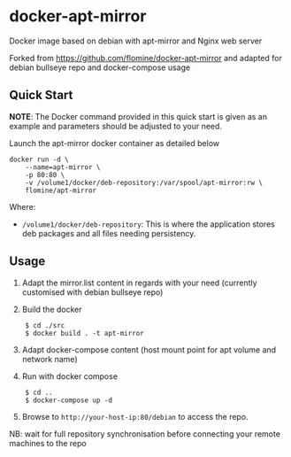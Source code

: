 # docker-apt-mirror
Docker image based on debian with apt-mirror and Nginx web server  

Forked from https://github.com/flomine/docker-apt-mirror and adapted for debian bullseye repo and docker-compose usage

## Quick Start

**NOTE**: The Docker command provided in this quick start is given as an example
and parameters should be adjusted to your need.

Launch the apt-mirror docker container as detailed below
```
docker run -d \
    --name=apt-mirror \
    -p 80:80 \
    -v /volume1/docker/deb-repository:/var/spool/apt-mirror:rw \
    flomine/apt-mirror
```

Where:
  - `/volume1/docker/deb-repository`: This is where the application stores deb packages and all files needing persistency.


## Usage

1. Adapt the mirror.list content in regards with your need (currently customised with debian bullseye repo)

2. Build the docker
```
    $ cd ./src
    $ docker build . -t apt-mirror
```

3. Adapt docker-compose content (host mount point for apt volume and network name)

4. Run with docker compose
```
    $ cd ..
    $ docker-compose up -d
```
5. Browse to `http://your-host-ip:80/debian` to access the repo.

NB: wait for full repository synchronisation before connecting your remote machines to the repo
